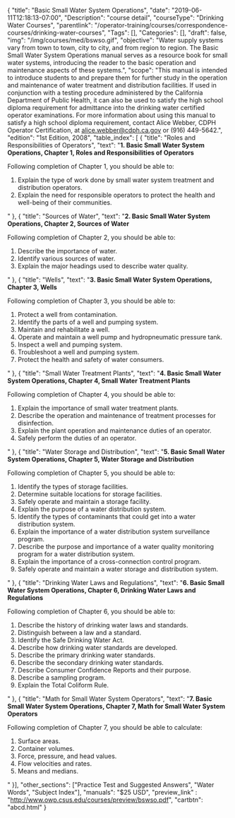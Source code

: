 {
	"title": "Basic Small Water System Operations",
	"date": "2019-06-11T12:18:13-07:00",
	"Description": "course detail",
	"courseType": "Drinking Water Courses",
	"parentlink": "/operator-training/courses/correspondence-courses/drinking-water-courses",
	"Tags": [],
	"Categories": [],
	"draft": false,
	"img": "/img/courses/med/bswso.gif",
	"objective": "Water supply systems vary from town to town, city to city, and from region to region. The Basic Small Water System Operations manual serves as a resource book for small water systems, introducing the reader to the basic operation and maintenance aspects of these systems.",
	"scope": "This manual is intended to introduce students to and prepare them for further study in the operation and maintenance of water treatment and distribution facilities. If used in conjunction with a testing procedure administered by the California Department of Public Health, it can also be used to satisfy the high school diploma requirement for admittance into the drinking water certified operator examinations. For more information about using this manual to satisfy a high school diploma requirement, contact Alice Webber, CDPH Operator Certification, at <a href='mailto:alice.webber@cdph.ca.gov'>alice.webber@cdph.ca.gov</a> or (916) 449-5642.",
	"edition": "1st Edition, 2008",
	"table_index": [
	{
		"title": "Roles and Responsibilities of Operators",
        "text": "<strong>1. Basic Small Water System Operations, Chapter 1, Roles and Responsibilities of Operators</strong> <p>Following completion of Chapter 1, you should be able to: <ol><li>Explain the type of work done by small water system treatment and distribution operators.</li><li>Explain the need for responsible operators to protect the health and well-being of their communities.</li></ol></p>"
	},
	{
		"title": "Sources of Water",
        "text": "<strong>2. Basic Small Water System Operations, Chapter 2, Sources of Water</strong> <p>Following completion of Chapter 2, you should be able to: <ol><li>Describe the importance of water.</li><li>Identify various sources of water.</li><li>Explain the major headings used to describe water quality.</li></ol></p>"
	},
	{
		"title": "Wells",
        "text": "<strong>3. Basic Small Water System Operations, Chapter 3, Wells</strong> <p>Following completion of Chapter 3, you should be able to: <ol><li>Protect a well from contamination.</li><li>Identify the parts of a well and pumping system.</li><li>Maintain and rehabilitate a well.</li><li>Operate and maintain a well pump and hydropneumatic pressure tank.</li><li>Inspect a well and pumping system.</li><li>Troubleshoot a well and pumping system.</li><li>Protect the health and safety of water consumers.</li></ol></p>"
	},
	{
		"title": "Small Water Treatment Plants",
        "text": "<strong>4. Basic Small Water System Operations, Chapter 4, Small Water Treatment Plants</strong> <p>Following completion of Chapter 4, you should be able to:<ol><li>Explain the importance of small water treatment plants.</li><li>Describe the operation and maintenance of treatment processes for disinfection.</li><li>Explain the plant operation and maintenance duties of an operator.</li><li>Safely perform the duties of an operator.</li></ol></p>"
	},
	{
		"title": "Water Storage and Distribution",
        "text": "<strong>5. Basic Small Water System Operations, Chapter 5, Water Storage and Distribution</strong> <p>Following completion of Chapter 5, you should be able to:<ol><li>Identify the types of storage facilities.</li><li>Determine suitable locations for storage facilities.</li><li>Safely operate and maintain a storage facility.</li><li>Explain the purpose of a water distribution system.</li><li>Identify the types of contaminants that could get into a water distribution system.</li><li>Explain the importance of a water distribution system surveillance program.</li><li>Describe the purpose and importance of a water quality monitoring program for a water distribution system.</li><li>Explain the importance of a cross-connection control program.</li><li>Safely operate and maintain a water storage and distribution system.</li></ol></p>"
	},
	{
		"title": "Drinking Water Laws and Regulations",
        "text": "<strong>6. Basic Small Water System Operations, Chapter 6, Drinking Water Laws and Regulations</strong> <p>Following completion of Chapter 6, you should be able to:<ol><li>Describe the history of drinking water laws and standards.</li><li>Distinguish between a law and a standard.</li><li>Identify the Safe Drinking Water Act.</li><li>Describe how drinking water standards are developed.</li><li>Describe the primary drinking water standards.</li><li>Describe the secondary drinking water standards.</li><li>Describe Consumer Confidence Reports and their purpose.</li><li>Describe a sampling program.</li><li>Explain the Total Coliform Rule.</li></ol></p>"
	},
	{
		"title": "Math for Small Water System Operators",
        "text": "<strong>7. Basic Small Water System Operations, Chapter 7, Math for Small Water System Operators</strong> <p>Following completion of Chapter 7, you should be able to calculate:<ol><li>Surface areas.</li><li>Container volumes.</li><li>Force, pressure, and head values.</li><li>Flow velocities and rates.</li><li>Means and medians.</li></ol></p>"
	}],
	"other_sections": ["Practice Test and Suggested Answers", "Water Words", "Subject Index"],
	"manuals": "$25 USD",
	"preview_link" : "http://www.owp.csus.edu/courses/preview/bswso.pdf",
	"cartbtn": "abcd.html"
}